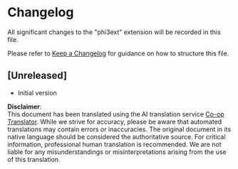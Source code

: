 <!--
CO_OP_TRANSLATOR_METADATA:
{
  "original_hash": "dbb0b6218ce5f9cf0ede8f4201f6ad58",
  "translation_date": "2025-07-09T20:11:52+00:00",
  "source_file": "code/07.Lab/01/AIPC/extensions/phi3ext/CHANGELOG.md",
  "language_code": "en"
}
-->
# Changelog

All significant changes to the "phi3ext" extension will be recorded in this file.

Please refer to [Keep a Changelog](http://keepachangelog.com/) for guidance on how to structure this file.

## [Unreleased]

- Initial version

**Disclaimer**:  
This document has been translated using the AI translation service [Co-op Translator](https://github.com/Azure/co-op-translator). While we strive for accuracy, please be aware that automated translations may contain errors or inaccuracies. The original document in its native language should be considered the authoritative source. For critical information, professional human translation is recommended. We are not liable for any misunderstandings or misinterpretations arising from the use of this translation.